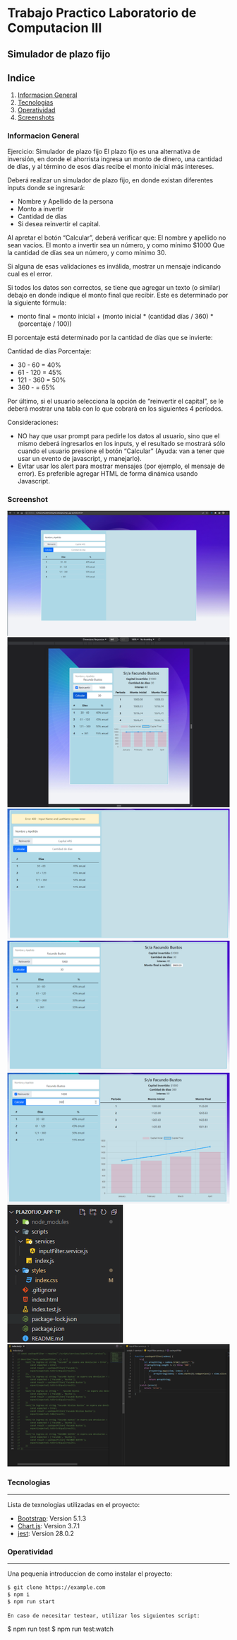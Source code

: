 # Trabajo Practico Laboratorio de Computacion III
## Simulador de plazo fijo

## Indice
1. [Informacion General](#general-info)
2. [Tecnologias](#technologies)
3. [Operatividad](#installation)
4. [Screenshots](#screenshot)

<a name="general-info"></a>
### Informacion General

Ejercicio: Simulador de plazo fijo
El plazo fijo es una alternativa de inversión, en donde el ahorrista ingresa un monto de dinero, una cantidad de días, y al término de esos días recibe el monto inicial más intereses.

Deberá realizar un simulador de plazo fijo, en donde existan diferentes inputs donde se ingresará:
- Nombre y Apellido de la persona
- Monto a invertir
- Cantidad de días
- Si desea reinvertir el capital.

Al apretar el botón “Calcular”, deberá verificar que:
El nombre y apellido no sean vacíos.
El monto a invertir sea un número, y como mínimo $1000
Que la cantidad de días sea un número, y como mínimo 30.

Si alguna de esas validaciones es inválida, mostrar un mensaje indicando cual es el error.

Si todos los datos son correctos, se tiene que agregar un texto (o similar) debajo en donde indique el monto final que recibir. Este es determinado por la siguiente fórmula:
- monto final = monto inicial + (monto inicial * (cantidad días / 360) * (porcentaje / 100))

El porcentaje está determinado por la cantidad de días que se invierte:

Cantidad de días Porcentaje:
- 30 - 60 = 40%
- 61 - 120 = 45%
- 121 - 360 = 50%
- 360 - = 65%

Por último, si el usuario selecciona la opción de “reinvertir el capital”, se le deberá mostrar una tabla con lo que cobrará en los siguientes 4 períodos.

Consideraciones:
- NO hay que usar prompt para pedirle los datos al usuario, sino que el mismo deberá ingresarlos en los inputs, y el resultado se mostrará sólo cuando el usuario presione el botón “Calcular” (Ayuda: van a tener que usar un evento de javascript, y manejarlo).
- Evitar usar los alert para mostrar mensajes (por ejemplo, el mensaje de error). Es preferible agregar HTML de forma dinámica usando Javascript.

<a name="screenshot"></a>
### Screenshot

![Home app](./src/Cap-Home.PNG)
![Home responsive app](./src/Cap-Home-Responsive.PNG)
![Catch error](./src/Cap-Home-Error.PNG)
![Calculo sin reinversion](./src/Cap-Home-NoReinvercion.PNG)
![Calculo con reinversion y grafico](./src/Cap-Home-conReinvercion.PNG)
![Division de carpetas](./src/Cap-Carpetas.PNG)
![Tests realizados](./src/Cap-Test-jest.PNG)


<a name="technologies"></a>
### Tecnologias
***

Lista de texnologias utilizadas en el proyecto:
* [Bootstrap](https://getbootstrap.com/): Version 5.1.3
* [Chart.js](https://www.chartjs.org/): Version 3.7.1
* [jest](https://jestjs.io/): Version 28.0.2


<a name="installation"></a>
### Operatividad
***

Una pequenia introduccion de como instalar el proyecto:
```
$ git clone https://example.com
$ npm i
$ npm run start

En caso de necesitar testear, utilizar los siguientes script:
```
$ npm run test
$ npm run test:watch 